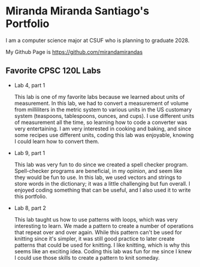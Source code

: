 # Miranda Miranda Santiago's Portfolio

I am a computer science major at CSUF who is planning to graduate 2028.

 My Github Page is https://github.com/mirandamirandas

## Favorite CPSC 120L Labs

* Lab 4, part 1

    This lab is one of my favorite labs because we learned about units of measurement. In this lab, we had to 
    convert a measurement of volume from milliliters in the metric system to various units in the US customary
    system (teaspoons, tablespoons, ounces, and cups). I use different units of measurement all the time, so 
    learning how to code a converter was very entertaining. I am very interested in cooking and baking, and 
    since some recipes use different units, coding this lab was enjoyable, knowing I could learn how to convert 
    them. 

* Lab 9, part 1

    This lab was very fun to do since we created a spell checker program. Spell-checker programs are beneficial,
    in my opinion, and seem like they would be fun to use. In this lab, we used vectors and strings to store 
    words in the dictionary; it was a little challenging but fun overall. I enjoyed coding something that 
    can be useful, and I also used it to write this portfolio. 

* Lab 8, part 2

    This lab taught us how to use patterns with loops, which was very interesting to learn. We made a pattern 
    to create a number of operations that repeat over and over again. While this pattern can't be used for 
    knitting since it's simpler, it was still good practice to later create patterns that could be used for 
    knitting. I like knitting, which is why this seems like an exciting idea. Coding this lab was fun for me 
    since I knew I could use those skills to create a pattern to knit someday. 
    
   